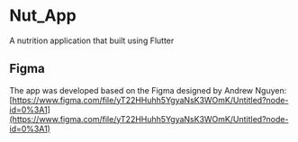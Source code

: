 # Nut_App
A nutrition application that built using Flutter

## Figma
The app was developed based on the Figma designed by Andrew Nguyen: [https://www.figma.com/file/yT22HHuhh5YgyaNsK3WOmK/Untitled?node-id=0%3A1](https://www.figma.com/file/yT22HHuhh5YgyaNsK3WOmK/Untitled?node-id=0%3A1)
